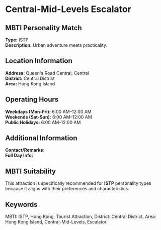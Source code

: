 # Central-Mid-Levels Escalator

## MBTI Personality Match
**Type:** ISTP  
**Description:** Urban adventure meets practicality.

## Location Information
**Address:** Queen's Road Central, Central  
**District:** Central District  
**Area:** Hong Kong Island

## Operating Hours
**Weekdays (Mon-Fri):** 6:00 AM–12:00 AM  
**Weekends (Sat-Sun):** 6:00 AM–12:00 AM  
**Public Holidays:** 6:00 AM–12:00 AM

## Additional Information
**Contact/Remarks:**   
**Full Day Info:** 

## MBTI Suitability
This attraction is specifically recommended for **ISTP** personality types because it aligns with their preferences and characteristics.

## Keywords
MBTI: ISTP, Hong Kong, Tourist Attraction, District: Central District, Area: Hong Kong Island, Central-Mid-Levels, Escalator
